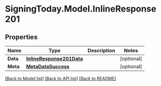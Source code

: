 
# SigningToday.Model.InlineResponse201

## Properties

Name | Type | Description | Notes
------------ | ------------- | ------------- | -------------
**Data** | [**InlineResponse201Data**](InlineResponse201Data.md) |  | [optional] 
**Meta** | [**MetaDataSuccess**](MetaDataSuccess.md) |  | [optional] 

[[Back to Model list]](../README.md#documentation-for-models)
[[Back to API list]](../README.md#documentation-for-api-endpoints)
[[Back to README]](../README.md)

